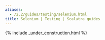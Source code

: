```yaml
---
aliases:
  - /2.2/guides/testing/selenium.html
title: Selenium | Testing | Scalatra guides
---
```


{% include _under_construction.html %}
